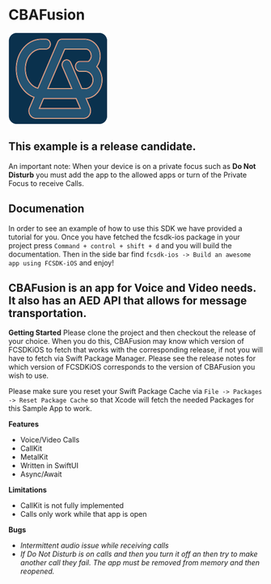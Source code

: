 # CBAFusion
![CBALogo](cbaLogo.png)
## This example is a release candidate. 


An important note: When your device is on a private focus such as **Do Not Disturb** you must add the app to the allowed apps or turn of the Private Focus to receive Calls.

## Documenation
 In order to see an example of how to use this SDK we have provided a tutorial for you. Once you have fetched the fcsdk-ios package in your project press ``Command + control + shift + d``  and you will build the documentation. Then in the side bar find ``fcsdk-ios -> Build an awesome app using FCSDK-iOS`` and enjoy!


## CBAFusion is an app for Voice and Video needs. It also has an AED API that allows for message transportation.

**Getting Started**
Please clone the project and then checkout the release of your choice. When you do this, CBAFusion may know which version of FCSDKiOS to fetch that works with the corresponding release, if not you will have to fetch via Swift Package Manager. Please see the release notes for which version of FCSDKiOS corresponds to the version of CBAFusion you wish to use.

Please make sure you reset your Swift Package Cache via ``File -> Packages -> Reset Package Cache`` so that Xcode will fetch the needed Packages for this Sample App to work.

**Features**

- Voice/Video Calls
- CallKit
- MetalKit
- Written in SwiftUI
- Async/Await

**Limitations**
- CallKit is not fully implemented
- Calls only work while that app is open


**Bugs**
- *Intermittent audio issue while receiving calls*
- *If Do Not Disturb is on calls and then you turn it off an then try to make another call they fail. The app must be removed from memory and then reopened.*
